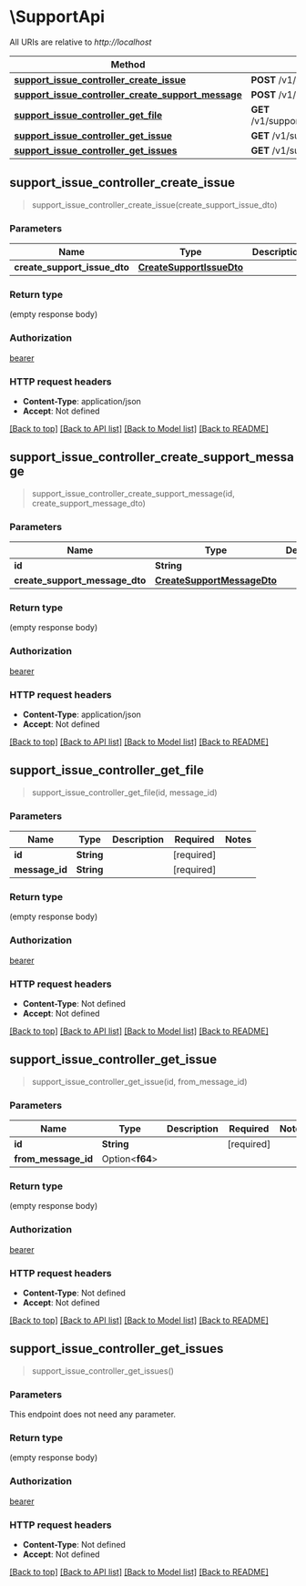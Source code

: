 # \SupportApi

All URIs are relative to *http://localhost*

Method | HTTP request | Description
------------- | ------------- | -------------
[**support_issue_controller_create_issue**](SupportApi.md#support_issue_controller_create_issue) | **POST** /v1/support/issue | 
[**support_issue_controller_create_support_message**](SupportApi.md#support_issue_controller_create_support_message) | **POST** /v1/support/issue/{id}/message | 
[**support_issue_controller_get_file**](SupportApi.md#support_issue_controller_get_file) | **GET** /v1/support/issue/{id}/message/{messageId}/file | 
[**support_issue_controller_get_issue**](SupportApi.md#support_issue_controller_get_issue) | **GET** /v1/support/issue/{id} | 
[**support_issue_controller_get_issues**](SupportApi.md#support_issue_controller_get_issues) | **GET** /v1/support/issue | 



## support_issue_controller_create_issue

> support_issue_controller_create_issue(create_support_issue_dto)


### Parameters


Name | Type | Description  | Required | Notes
------------- | ------------- | ------------- | ------------- | -------------
**create_support_issue_dto** | [**CreateSupportIssueDto**](CreateSupportIssueDto.md) |  | [required] |

### Return type

 (empty response body)

### Authorization

[bearer](../README.md#bearer)

### HTTP request headers

- **Content-Type**: application/json
- **Accept**: Not defined

[[Back to top]](#) [[Back to API list]](../README.md#documentation-for-api-endpoints) [[Back to Model list]](../README.md#documentation-for-models) [[Back to README]](../README.md)


## support_issue_controller_create_support_message

> support_issue_controller_create_support_message(id, create_support_message_dto)


### Parameters


Name | Type | Description  | Required | Notes
------------- | ------------- | ------------- | ------------- | -------------
**id** | **String** |  | [required] |
**create_support_message_dto** | [**CreateSupportMessageDto**](CreateSupportMessageDto.md) |  | [required] |

### Return type

 (empty response body)

### Authorization

[bearer](../README.md#bearer)

### HTTP request headers

- **Content-Type**: application/json
- **Accept**: Not defined

[[Back to top]](#) [[Back to API list]](../README.md#documentation-for-api-endpoints) [[Back to Model list]](../README.md#documentation-for-models) [[Back to README]](../README.md)


## support_issue_controller_get_file

> support_issue_controller_get_file(id, message_id)


### Parameters


Name | Type | Description  | Required | Notes
------------- | ------------- | ------------- | ------------- | -------------
**id** | **String** |  | [required] |
**message_id** | **String** |  | [required] |

### Return type

 (empty response body)

### Authorization

[bearer](../README.md#bearer)

### HTTP request headers

- **Content-Type**: Not defined
- **Accept**: Not defined

[[Back to top]](#) [[Back to API list]](../README.md#documentation-for-api-endpoints) [[Back to Model list]](../README.md#documentation-for-models) [[Back to README]](../README.md)


## support_issue_controller_get_issue

> support_issue_controller_get_issue(id, from_message_id)


### Parameters


Name | Type | Description  | Required | Notes
------------- | ------------- | ------------- | ------------- | -------------
**id** | **String** |  | [required] |
**from_message_id** | Option<**f64**> |  |  |

### Return type

 (empty response body)

### Authorization

[bearer](../README.md#bearer)

### HTTP request headers

- **Content-Type**: Not defined
- **Accept**: Not defined

[[Back to top]](#) [[Back to API list]](../README.md#documentation-for-api-endpoints) [[Back to Model list]](../README.md#documentation-for-models) [[Back to README]](../README.md)


## support_issue_controller_get_issues

> support_issue_controller_get_issues()


### Parameters

This endpoint does not need any parameter.

### Return type

 (empty response body)

### Authorization

[bearer](../README.md#bearer)

### HTTP request headers

- **Content-Type**: Not defined
- **Accept**: Not defined

[[Back to top]](#) [[Back to API list]](../README.md#documentation-for-api-endpoints) [[Back to Model list]](../README.md#documentation-for-models) [[Back to README]](../README.md)

